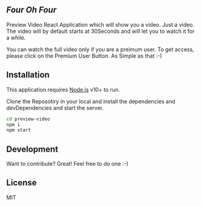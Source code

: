## _Four Oh Four_
Preview Video React Application which will show you a video. Just a video. The video will by default starts at 30Seconds and will let you to watch it for a while. 

You can watch the full video only if you are a preimum user. To get access, please click on the Premium User Button. As Simple as that :-)

## Installation

This application requires [Node.js](https://nodejs.org/) v10+ to run.

Clone the Reposotiry in your local and install the dependencies and devDependencies and start the server.

```sh
cd preview-video
npm i
npm start
```
## Development

Want to contribute? Great! Feel free to do one :-)

## License

MIT
